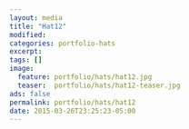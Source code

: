 ```yaml
---
layout: media
title: "Hat12"
modified:
categories: portfolio-hats
excerpt:
tags: []
image:
  feature: portfolio/hats/hat12.jpg
  teaser:  portfolio/hats/hat12-teaser.jpg
ads: false
permalink: portfolio/hats/hat12
date: 2015-03-26T23:25:23-05:00
---
```


